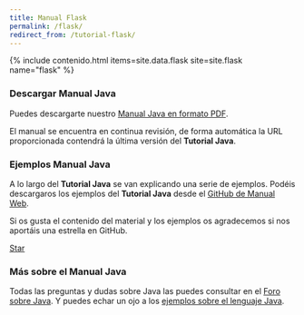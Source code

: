```yaml
---
title: Manual Flask
permalink: /flask/
redirect_from: /tutorial-flask/
---
```


{% include contenido.html items=site.data.flask site=site.flask name="flask" %}

### Descargar Manual Java

Puedes descargarte nuestro [Manual Java en formato PDF][1].

El manual se encuentra en continua revisión, de forma automática la URL proporcionada contendrá la última versión del **Tutorial Java**.

### Ejemplos Manual Java

A lo largo del **Tutorial Java** se van explicando una serie de ejemplos. Podéis descargaros los ejemplos del **Tutorial Java** desde el [GitHub de Manual Web][2].

Si os gusta el contenido del material y los ejemplos os agradecemos si nos aportáis una estrella en GitHub.

<a class="github-button" href="https://github.com/manualweb/manualweb" data-icon="octicon-star" data-style="mega" aria-label="Star manualweb/manualweb on GitHub">Star</a>

### Más sobre el Manual Java

Todas las preguntas y dudas sobre Java las puedes consultar en el [Foro sobre Java][3]. Y puedes echar un ojo a los [ejemplos sobre el lenguaje Java][4].

<script id="github-bjs" src="https://buttons.github.io/buttons.js" async="" defer="defer"></script>


 [1]: https://gitprint.com/victorcuervo/manualweb/blob/master/java/pdf/tutorial-java-pdf.md
 [2]: https://github.com/manualweb/manual-java
 [3]: http://www.dudasprogramacion.com/java
 [4]: http://lineadecodigo.com/java/
